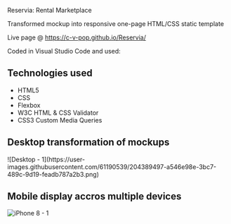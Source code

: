 <!-- Needs Sources Updating --> 


Reservia: Rental Marketplace

Transformed mockup into responsive one-page HTML/CSS static template

Live page @ https://c-v-pop.github.io/Reservia/

Coded in Visual Studio Code and used: 

<h2>Technologies used</h2>
<ul>
  <li>HTML5</li>
  <li>CSS</li>
  <li>Flexbox</li>
  <li>W3C HTML & CSS Validator</li>
  <li>CSS3 Custom Media Queries</li>
</ul>

<h2>Desktop transformation of mockups </h2>
![Desktop - 1](https://user-images.githubusercontent.com/61190539/204389497-a546e98e-3bc7-489c-9d19-feadb787a2b3.png)

<h2>Mobile display accros multiple devices</h2>

![iPhone 8 - 1](https://user-images.githubusercontent.com/61190539/204389603-dad8a675-51b7-47b8-96ae-d4037e1cdb46.png)
